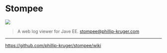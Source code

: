 # Stompee

![](https://raw.githubusercontent.com/phillip-kruger/stompee/master/stompee-core/src/main/webapp/stompee/logo.png) 

> A web log viewer for Jave EE.
> stompee@phillip-kruger.com

***

https://github.com/phillip-kruger/stompee/wiki
